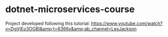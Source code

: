 # dotnet-microservices-course
Project developed following this tutorial: https://www.youtube.com/watch?v=DgVjEo3OGBI&amp;t=6366s&amp;ab_channel=LesJackson
